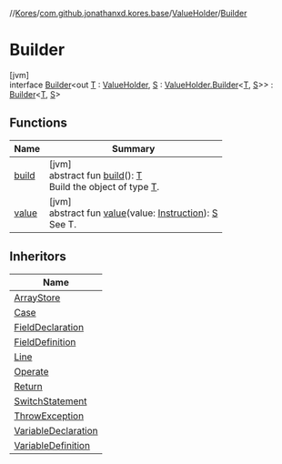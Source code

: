 //[Kores](../../../../index.md)/[com.github.jonathanxd.kores.base](../../index.md)/[ValueHolder](../index.md)/[Builder](index.md)

# Builder

[jvm]\
interface [Builder](index.md)<out [T](index.md) : [ValueHolder](../index.md), [S](index.md) : [ValueHolder.Builder](index.md)<[T](index.md), [S](index.md)>> : [Builder](../../../com.github.jonathanxd.kores.builder/-builder/index.md)<[T](index.md), [S](index.md)>

## Functions

| Name | Summary |
|---|---|
| [build](../../../com.github.jonathanxd.kores.builder/-builder/build.md) | [jvm]<br>abstract fun [build](../../../com.github.jonathanxd.kores.builder/-builder/build.md)(): [T](index.md)<br>Build the object of type [T](../../../com.github.jonathanxd.kores.builder/-builder/index.md). |
| [value](value.md) | [jvm]<br>abstract fun [value](value.md)(value: [Instruction](../../../com.github.jonathanxd.kores/-instruction/index.md)): [S](index.md)<br>See T. |

## Inheritors

| Name |
|---|
| [ArrayStore](../../-array-store/-builder/index.md) |
| [Case](../../-case/-builder/index.md) |
| [FieldDeclaration](../../-field-declaration/-builder/index.md) |
| [FieldDefinition](../../-field-definition/-builder/index.md) |
| [Line](../../-line/-builder/index.md) |
| [Operate](../../-operate/-builder/index.md) |
| [Return](../../-return/-builder/index.md) |
| [SwitchStatement](../../-switch-statement/-builder/index.md) |
| [ThrowException](../../-throw-exception/-builder/index.md) |
| [VariableDeclaration](../../-variable-declaration/-builder/index.md) |
| [VariableDefinition](../../-variable-definition/-builder/index.md) |

